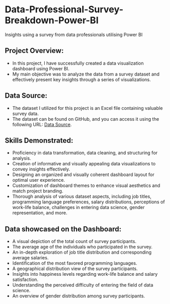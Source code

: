 # Data-Professional-Survey-Breakdown-Power-BI
Insights using a survey from data professionals utilising Power BI

## Project Overview:
- In this project, I have successfully created a data visualization dashboard using Power BI.
- My main objective was to analyze the data from a survey dataset and effectively present key insights through a series of visualizations.

## Data Source:
- The dataset I utilized for this project is an Excel file containing valuable survey data.
- The dataset can be found on GitHub, and you can access it using the following URL: [Data Source](https://github.com/AlexTheAnalyst/Power-BI/blob/main/Power%20BI%20-%20Final%20Project.xlsx).

## Skills Demonstrated:
- Proficiency in data transformation, data cleaning, and structuring for analysis.
- Creation of informative and visually appealing data visualizations to convey insights effectively.
- Designing an organized and visually coherent dashboard layout for optimal user experience.
- Customization of dashboard themes to enhance visual aesthetics and match project branding.
- Thorough analysis of various dataset aspects, including job titles, programming language preferences, salary distributions, perceptions of work-life balance, challenges in entering data science, gender representation, and more.

## Data showcased on the Dashboard:
   - A visual depiction of the total count of survey participants.
   - The average age of the individuals who participated in the survey.
   - An in-depth exploration of job title distribution and corresponding average salaries.
   - Identification of the most favored programming languages.
   - A geographical distribution view of the survey participants.
   - Insights into happiness levels regarding work-life balance and salary satisfaction.
   - Understanding the perceived difficulty of entering the field of data science.
   - An overview of gender distribution among survey participants.
